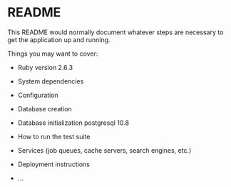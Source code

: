 # README

This README would normally document whatever steps are necessary to get the
application up and running.

Things you may want to cover:

* Ruby version
2.6.3
* System dependencies

* Configuration

* Database creation

* Database initialization
postgresql 10.8
* How to run the test suite

* Services (job queues, cache servers, search engines, etc.)

* Deployment instructions

* ...
